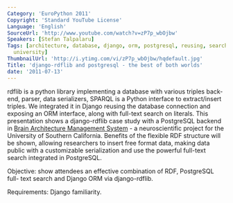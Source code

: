 ```yaml
---
Category: 'EuroPython 2011'
Copyright: 'Standard YouTube License'
Language: 'English'
SourceUrl: 'http://www.youtube.com/watch?v=zP7p_wbOjbw'
Speakers: [Stefan Talpalaru]
Tags: [architecture, database, django, orm, postgresql, reusing, search, serialization,
  university]
ThumbnailUrl: 'http://i.ytimg.com/vi/zP7p_wbOjbw/hqdefault.jpg'
Title: 'django-rdflib and postgresql - the best of both worlds'
date: '2011-07-13'
---
```

rdflib is a python library implementing a database with various triples back-
end, parser, data serializers, SPARQL is a Python interface to extract/insert
triples. We integrated it in Django reusing the database connection and
exposing an ORM interface, along with full-text search on literals. This
presentation shows a django-rdflib case study with a PostgreSQL backend in
[Brain Architecture Management System](http://brancusi1.usc.edu) - a
neuroscientific project for the University of Southern California. Benefits of
the flexible RDF structure will be shown, allowing researchers to insert free
format data, making data public with a customizable serialization and use the
powerful full-text search integrated in PostgreSQL.

Objective: show attendees an effective combination of RDF, PostgreSQL full-
text search and Django ORM via django-rdflib.

Requirements: Django familiarity.


